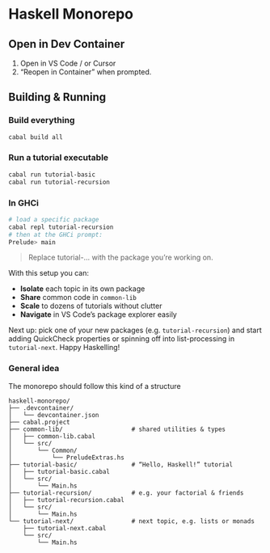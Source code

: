 # Haskell Monorepo

## Open in Dev Container
1. Open in VS Code / or Cursor
2. “Reopen in Container” when prompted.

## Building & Running

### Build everything
```bash
cabal build all
```

### Run a tutorial executable
```bash
cabal run tutorial-basic
cabal run tutorial-recursion
```

### In GHCi
```bash
# load a specific package
cabal repl tutorial-recursion
# then at the GHCi prompt:
Prelude> main
```
>Replace tutorial-… with the package you’re working on.

With this setup you can:

- **Isolate** each topic in its own package
- **Share** common code in `common-lib`
- **Scale** to dozens of tutorials without clutter
- **Navigate** in VS Code’s package explorer easily

Next up: pick one of your new packages (e.g. `tutorial-recursion`) and start adding QuickCheck properties or spinning off into list-processing in `tutorial-next`. Happy Haskelling!


### General idea
The monorepo should follow this kind of a structure
```
haskell-monorepo/
├── .devcontainer/
│   └── devcontainer.json
├── cabal.project
├── common-lib/                   # shared utilities & types
│   ├── common-lib.cabal
│   └── src/
│       └── Common/
│           └── PreludeExtras.hs
├── tutorial-basic/               # “Hello, Haskell!” tutorial
│   ├── tutorial-basic.cabal
│   └── src/
│       └── Main.hs
├── tutorial-recursion/           # e.g. your factorial & friends
│   ├── tutorial-recursion.cabal
│   └── src/
│       └── Main.hs
└── tutorial-next/                # next topic, e.g. lists or monads
    ├── tutorial-next.cabal
    └── src/
        └── Main.hs

```